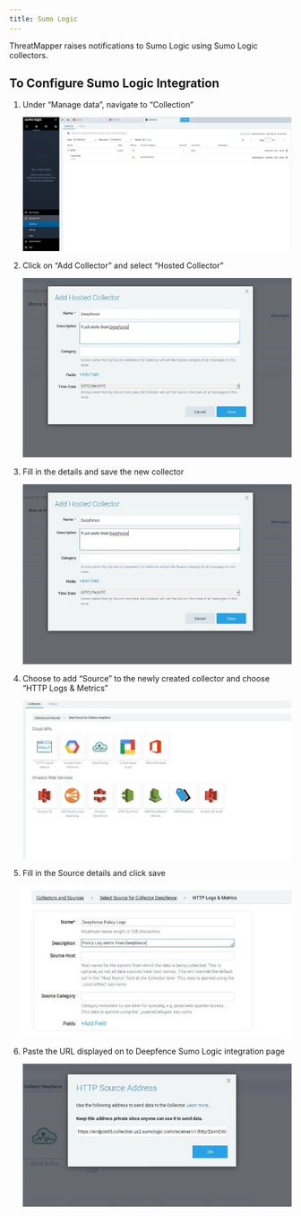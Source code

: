 ```yaml
---
title: Sumo Logic
---
```


ThreatMapper raises notifications to Sumo Logic using Sumo Logic collectors.

## To Configure Sumo Logic Integration

1. Under “Manage data”, navigate to “Collection”

   ![DF_Sumo1](../img/DF_Sumo1.jpeg)

2. Click on “Add Collector” and select “Hosted Collector”

   ![DF_Sumo2](../img/DF_Sumo3.jpeg)

3. Fill in the details and save the new collector

   ![DF_Sumo3](../img/DF_Sumo3.jpeg)

4. Choose to add “Source” to the newly created collector and choose “HTTP Logs & Metrics”

   ![DF_Sumo4](../img/DF_Sumo4.jpeg)

5. Fill in the Source details and click save

   ![DF_Sumo5](../img/DF_Sumo5.jpeg)

6. Paste the URL displayed on to Deepfence Sumo Logic integration page

   ![DF_Sumo6](../img/DF_Sumo6.jpeg)
